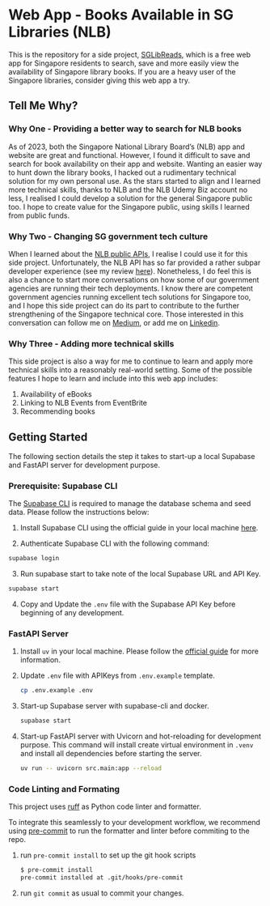 # Web App - Books Available in SG Libraries (NLB)

This is the repository for a side project, [SGLibReads](https://sg-nlb-available-books.onrender.com/), which is a free web app for Singapore residents to search, save and more easily view the availability of Singapore library books. If you are a heavy user of the Singapore libraries, consider giving this web app a try.

## Tell Me Why?

### Why One - Providing a better way to search for NLB books

As of 2023, both the Singapore National Library Board’s (NLB) app and website are great and functional. However, I found it difficult to save and search for book availability on their app and website. Wanting an easier way to hunt down the library books, I hacked out a rudimentary technical solution for my own personal use. As the stars started to align and I learned more technical skills, thanks to NLB and the NLB Udemy Biz account no less, I realised I could develop a solution for the general Singapore public too. I hope to create value for the Singapore public, using skills I learned from public funds.

### Why Two - Changing SG government tech culture

When I learned about the [NLB public APIs](https://www.nlb.gov.sg/main/partner-us/contribute-and-create-with-us/NLBLabs), I realise I could use it for this side project. Unfortunately, the NLB API has so far provided a rather subpar developer experience (see my review [here](https://medium.com/@cliffy-gardens/how-good-is-our-latest-singapore-library-apis-an-honest-review-c32b03e8299b)). Nonetheless, I do feel this is also a chance to start more conversations on how some of our government agencies are running their tech deployments. I know there are competent government agencies running excellent tech solutions for Singapore too, and I hope this side project can do its part to contribute to the further strengthening of the Singapore technical core. Those interested in this conversation can follow me on [Medium](https://medium.com/@cliffy-gardens), or add me on [Linkedin](https://www.linkedin.com/in/cliff-chew-kt/).

### Why Three - Adding more technical skills

This side project is also a way for me to continue to learn and apply more technical skills into a reasonably real-world setting. Some of the possible features I hope to learn and include into this web app includes:

1. Availability of eBooks
2. Linking to NLB Events from EventBrite
3. Recommending books

## Getting Started
The following section details the step it takes to start-up a local Supabase and FastAPI server for development purpose.

### Prerequisite: Supabase CLI
The [Supabase CLI](https://supabase.io/docs/guides/cli) is required to manage the database schema and seed data. Please follow the instructions below:

1. Install Supabase CLI using the official guide in your local machine [here](https://supabase.com/docs/guides/cli/getting-started#installing-the-supabase-cli).


2. Authenticate Supabase CLI with the following command:
```bash
supabase login
```

3. Run supabase start to take note of the local Supabase URL and API Key. 
```bash
supabase start
```

4. Copy and Update the `.env` file with the Supabase API Key before beginning of any development.

### FastAPI Server
1. Install `uv` in your local machine. Please follow the [official guide](https://docs.astral.sh/uv/getting-started/installation/) for more information.

2. Update `.env` file with APIKeys from `.env.example` template.

    ```bash
    cp .env.example .env
    ```
3. Start-up Supabase server with supabase-cli and docker.

    ```bash
    supabase start
    ```

4. Start-up FastAPI server with Uvicorn and hot-reloading for development purpose. This command will install create virtual environment in `.venv` and install all dependencies before starting the server.

    ```bash
    uv run -- uvicorn src.main:app --reload
    ```

### Code Linting and Formating

This project uses [ruff](https://github.com/astral-sh/ruff) as Python code linter and formatter.

To integrate this seamlessly to your development workflow, we recommend using [pre-commit](https://pre-commit.com/) to run the formatter and linter before commiting to the repo.

1. run `pre-commit install` to set up the git hook scripts

    ```bash
    $ pre-commit install
    pre-commit installed at .git/hooks/pre-commit
    ```

2. run `git commit` as usual to commit your changes.
